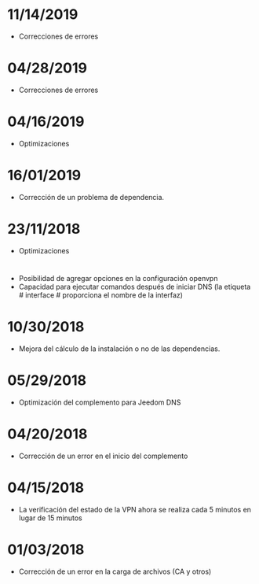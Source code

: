 # 11/14/2019

- Correcciones de errores

# 04/28/2019

- Correcciones de errores

# 04/16/2019

- Optimizaciones

# 16/01/2019

- Corrección de un problema de dependencia.

# 23/11/2018

- Optimizaciones

# 

- Posibilidad de agregar opciones en la configuración openvpn
- Capacidad para ejecutar comandos después de iniciar DNS (la etiqueta # interface # proporciona el nombre de la interfaz)

# 10/30/2018

- Mejora del cálculo de la instalación o no de las dependencias.

# 05/29/2018

- Optimización del complemento para Jeedom DNS

# 04/20/2018

- Corrección de un error en el inicio del complemento

# 04/15/2018

- La verificación del estado de la VPN ahora se realiza cada 5 minutos en lugar de 15 minutos

# 01/03/2018

-	Corrección de un error en la carga de archivos (CA y otros)
